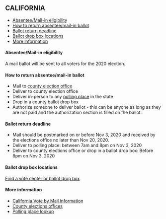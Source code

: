 ## CALIFORNIA

* [Absentee/Mail-in eligibility](#absenteemail-in-eligibility)
* [How to return absentee/mail-in ballot](#how-to-return-absenteemail-in-ballot)
* [Ballot return deadline](#ballot-return-deadline)
* [Ballot drop box locations](#ballot-drop-box-locations)
* [More information](#more-information)


#### Absentee/Mail-in eligibility
A mail ballot will be sent to all voters for the 2020 election.

#### How to return absentee/mail-in ballot
* Mail to [county election office](https://www.sos.ca.gov/elections/voting-resources/county-elections-offices/)
* Deliver to county election office
* Deliver in-person to any [polling place](https://www.sos.ca.gov/elections/polling-place/) in the state
* Drop in a county ballot drop box
* Authorize someone to deliver ballot - this can be anyone as long as they are not
paid and the authorization section is filled on the ballot.


#### Ballot return deadline
* Mail should be postmarked on or before Nov 3, 2020 and received by the elections office no later than Nov 20, 2020.
* Deliver to polling place: between 7am and 8pm on Nov 3, 2020
* Deliver to county elections office or drop in a ballot drop box: Before 8pm on Nov 3, 2020

#### Ballot drop box locations
[Find a vote center or ballot drop box](https://www.sos.ca.gov/elections/voters-choice-act/vca-voting-locations/)

#### More information
* [California Vote by Mail information](https://www.sos.ca.gov/elections/voter-registration/vote-mail/vbm-nov2020-general-election/#vote-by-mail)
* [County elections offices](https://www.sos.ca.gov/elections/voting-resources/county-elections-offices/)
* [Polling place lookup](https://www.sos.ca.gov/elections/polling-place/)

